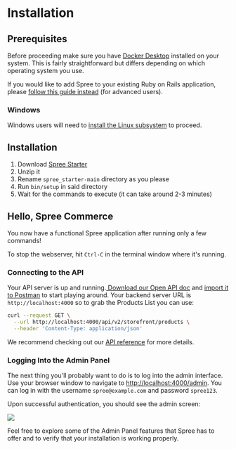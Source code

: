 # Installation

## Prerequisites

Before proceeding make sure you have [Docker Desktop](https://docs.docker.com/get-docker/) installed on your system. This is fairly straightforward but differs depending on which operating system you use.

If you would like to add Spree to your existing Ruby on Rails application, please [follow this guide instead](../advanced/existing\_app\_tutorial.md) (for advanced users).

### Windows

Windows users will need to [install the Linux subsystem](https://docs.microsoft.com/en-us/windows/wsl/install-win10) to proceed.

## Installation

1. Download [Spree Starter](https://github.com/spree/spree\_starter/archive/main.zip)
2. Unzip it
3. Rename `spree_starter-main` directory as you please
4. Run `bin/setup` in said directory
5. Wait for the commands to execute (it can take around 2-3 minutes)

## Hello, Spree Commerce

You now have a functional Spree application after running only a few commands!

To stop the webserver, hit `Ctrl-C` in the terminal window where it's running.&#x20;

### Connecting to the API

Your API server is up and running.[ Download our Open API doc](https://raw.githubusercontent.com/spree/spree/master/api/docs/v2/storefront/index.yaml) and [import it to Postman](https://learning.postman.com/docs/integrations/available-integrations/working-with-openAPI/) to start playing around. Your backend server URL is `http://localhost:4000` so to grab the Products List you can use:

```bash
curl --request GET \
  --url http://localhost:4000/api/v2/storefront/products \
  --header 'Content-Type: application/json'
```

We recommend checking out our [API reference](https://api.spreecommerce.org) for more details.

### Logging Into the Admin Panel

The next thing you'll probably want to do is to log into the admin interface. Use your browser window to navigate to [http://localhost:4000/admin](http://localhost:4000/admin). You can log in with the username `spree@example.com` and password `spree123`.

Upon successful authentication, you should see the admin screen:

![](<../.gitbook/assets/admin\_panel\_978-2x (1).jpg>)

Feel free to explore some of the Admin Panel features that Spree has to offer and to verify that your installation is working properly.
